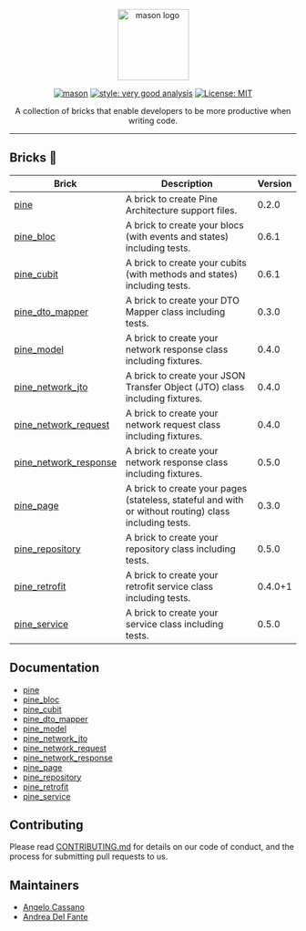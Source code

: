 <p align="center">
<img src="https://raw.githubusercontent.com/felangel/mason/master/assets/mason_full.png" height="125" alt="mason logo" />
</p>

<p align="center">
<a href="https://github.com/felangel/mason/actions"><img src="https://github.com/felangel/mason/workflows/mason/badge.svg" alt="mason"></a>
<a href="https://pub.dev/packages/very_good_analysis"><img src="https://img.shields.io/badge/style-very_good_analysis-B22C89.svg" alt="style: very good analysis"></a>
<a href="https://opensource.org/licenses/MIT"><img src="https://img.shields.io/badge/license-MIT-purple.svg" alt="License: MIT"></a>
</p>

<p align="center">
A collection of bricks that enable developers to be more productive when writing code.
</p>

---

## Bricks 🧱

| Brick                                                                      | Description                                                                                           | Version |
|----------------------------------------------------------------------------|-------------------------------------------------------------------------------------------------------|---------|
| [pine](https://brickhub.dev/bricks/pine)                                   | A brick to create Pine Architecture support files.                                                    | 0.2.0   |
| [pine_bloc](https://brickhub.dev/bricks/pine_bloc)                         | A brick to create your blocs (with events and states) including tests.                                | 0.6.1   |
| [pine_cubit](https://brickhub.dev/bricks/pine_cubit)                       | A brick to create your cubits (with methods and states) including tests.                              | 0.6.1   |
| [pine_dto_mapper](https://brickhub.dev/bricks/pine_dto_mapper)             | A brick to create your DTO Mapper class including tests.                                              | 0.3.0   |
| [pine_model](https://brickhub.dev/bricks/pine_model)                       | A brick to create your network response class including fixtures.                                     | 0.4.0   |
| [pine_network_jto](https://brickhub.dev/bricks/pine_network_jto)           | A brick to create your JSON Transfer Object (JTO) class including fixtures.                           | 0.4.0   |
| [pine_network_request](https://brickhub.dev/bricks/pine_network_request)   | A brick to create your network request class including fixtures.                                      | 0.4.0   |
| [pine_network_response](https://brickhub.dev/bricks/pine_network_response) | A brick to create your network response class including fixtures.                                     | 0.5.0   |
| [pine_page](https://brickhub.dev/bricks/pine_page)                         | A brick to create your pages (stateless, stateful and with or without routing) class including tests. | 0.3.0   |
| [pine_repository](https://brickhub.dev/bricks/pine_repository)             | A brick to create your repository class including tests.                                              | 0.5.0   |
| [pine_retrofit](https://brickhub.dev/bricks/pine_retrofit)                 | A brick to create your retrofit service class including tests.                                        | 0.4.0+1 |
| [pine_service](https://brickhub.dev/bricks/pine_service)                   | A brick to create your service class including tests.                                                 | 0.5.0   |

## Documentation

- [pine](https://github.com/MyLittleSuite/pine_bricks/tree/master/pine)
- [pine_bloc](https://github.com/MyLittleSuite/pine_bricks/tree/master/pine_bloc)
- [pine_cubit](https://github.com/MyLittleSuite/pine_bricks/tree/master/pine_cubit)
- [pine_dto_mapper](https://github.com/MyLittleSuite/pine_bricks/tree/master/pine_dto_mapper)
- [pine_model](https://github.com/MyLittleSuite/pine_bricks/tree/master/pine_model)
- [pine_network_jto](https://github.com/MyLittleSuite/pine_bricks/tree/master/pine_network_jto)
- [pine_network_request](https://github.com/MyLittleSuite/pine_bricks/tree/master/pine_network_request)
- [pine_network_response](https://github.com/MyLittleSuite/pine_bricks/tree/master/pine_network_response)
- [pine_page](https://github.com/MyLittleSuite/pine_bricks/tree/master/pine_page)
- [pine_repository](https://github.com/MyLittleSuite/pine_bricks/tree/master/pine_repository)
- [pine_retrofit](https://github.com/MyLittleSuite/pine_bricks/tree/master/pine_retrofit)
- [pine_service](https://github.com/MyLittleSuite/pine_bricks/tree/master/pine_service)

## Contributing

Please read [CONTRIBUTING.md](https://github.com/MyLittleSuite/pine_bricks/tree/master/CONTRIBUTING.md) for details on
our code of conduct, and the process for submitting pull requests to us.

## Maintainers

- [Angelo Cassano](https://github.com/AngeloAvv)
- [Andrea Del Fante](https://github.com/andreadelfante)
